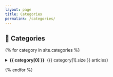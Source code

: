 ```yaml
---
layout: page
title: Categories
permalink: /categories/
---
```


<h2>📂 Categories </h2>

{% for category in site.categories %}
<details style="margin-bottom: 1em;">
  <summary>
    <strong>{{ category[0] }}</strong>（{{ category[1].size }} articles）
  </summary>
  <ul style="margin-top: 0.5em;">
    {% for post in category[1] %}
    <li>
      <a href="{{ post.url }}">{{ post.title }}</a>
      <span style="color: #999; font-size: 0.9em;">{{ post.date | date: "%Y/%m/%d" }}</span>
    </li>
    {% endfor %}
  </ul>
</details>
{% endfor %}

